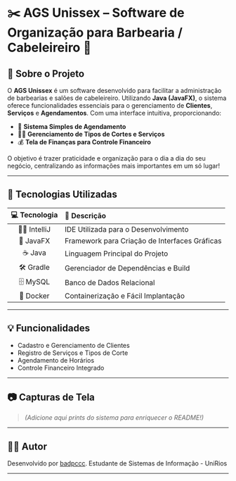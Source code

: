 # ✂️ AGS Unissex – Software de Organização para Barbearia / Cabeleireiro 💈

## 📖 Sobre o Projeto

O **AGS Unissex** é um software desenvolvido para facilitar a administração de barbearias e salões de cabeleireiro. Utilizando **Java (JavaFX)**, o sistema oferece funcionalidades essenciais para o gerenciamento de **Clientes**, **Serviços** e **Agendamentos**. Com uma interface intuitiva, proporcionando:

- 📅 **Sistema Simples de Agendamento**
- 💇‍♂️ **Gerenciamento de Tipos de Cortes e Serviços**
- 💰 **Tela de Finanças para Controle Financeiro**

O objetivo é trazer praticidade e organização para o dia a dia do seu negócio, centralizando as informações mais importantes em um só lugar!

---

## 🚀 Tecnologias Utilizadas

| 💻 Tecnologia  | 📝 Descrição                                  |
|:--------------:|:---------------------------------------------|
| 🧑‍💻 IntelliJ  | IDE Utilizada para o Desenvolvimento         |
| 🎨 JavaFX      | Framework para Criação de Interfaces Gráficas |
| ☕ Java         | Linguagem Principal do Projeto                |
| 🛠️ Gradle      | Gerenciador de Dependências e Build           |
| 🗄️ MySQL       | Banco de Dados Relacional                     |
| 🐳 Docker      | Containerização e Fácil Implantação           |

---

## 💡 Funcionalidades

- Cadastro e Gerenciamento de Clientes
- Registro de Serviços e Tipos de Corte
- Agendamento de Horários
- Controle Financeiro Integrado

---

## 📷 Capturas de Tela

> *(Adicione aqui prints do sistema para enriquecer o README!)*

---

## 👨‍💻 Autor

Desenvolvido por [badpccc](https://github.com/badpccc). 
Estudante de Sistemas de Informação - UniRios

---
